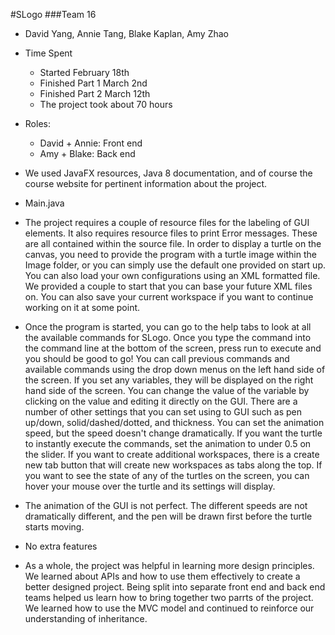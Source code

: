 #SLogo 
###Team 16

* David Yang, Annie Tang, Blake Kaplan, Amy Zhao

* Time Spent
	* Started February 18th
	* Finished Part 1 March 2nd
	* Finished Part 2 March 12th
	* The project took about 70 hours

* Roles:
	* David + Annie: Front end
	* Amy + Blake: Back end

* We used JavaFX resources, Java 8 documentation, and of course the course website for pertinent information about the project.

* Main.java


* The project requires a couple of resource files for the labeling of GUI elements. It also requires resource files to print Error messages. These are all contained within the source file. In order to display a turtle on the canvas, you need to provide the program with a turtle image within the Image folder, or you can simply use the default one provided on start up. You can also load your own configurations using an XML formatted file. We provided a couple to start that you can base your future XML files on. You can also save your current workspace if you want to continue working on it at some point. 

* Once the program is started, you can go to the help tabs to look at all the available commands for SLogo. Once you type the command into the command line at the bottom of the screen, press run to execute and you should be good to go! You can call previous commands and available commands using the drop down menus on the left hand side of the screen. If you set any variables, they will be displayed on the right hand side of the screen. You can change the value of the variable by clicking on the value and editing it directly on the GUI. There are a number of other settings that you can set using to GUI such as pen up/down, solid/dashed/dotted, and thickness. You can set the animation speed, but the speed doesn't change dramatically. If you want the turtle to instantly execute the commands, set the animation to under 0.5 on the slider. If you want to create additional workspaces, there is a create new tab button that will create new workspaces as tabs along the top. If you want to see the state of any of the turtles on the screen, you can hover your mouse over the turtle and its settings will display.

* The animation of the GUI is not perfect. The different speeds are not dramatically different, and the pen will be drawn first before the turtle starts moving. 

* No extra features

* As a whole, the project was helpful in learning more design principles. We learned about APIs and how to use them effectively to create a better designed project. Being split into separate front end and back end teams helped us learn how to bring together two parrts of the project. We learned how to use the MVC model and continued to reinforce our understanding of inheritance. 